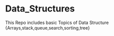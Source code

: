 # Data_Structures
This Repo includes basic Topics of Data Structure {Arrays,stack,queue,search,sorting,tree}
